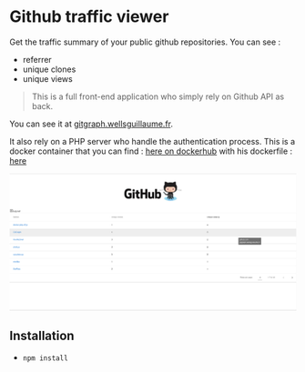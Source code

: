 # Github traffic viewer

Get the traffic summary of your public github repositories. You can see : 

* referrer 
* unique clones
* unique views

> This is a full front-end application who simply rely on Github API as back. 

You can see it at [gitgraph.wellsguillaume.fr](https://gitgraph.wellsguillaume.fr).


It also rely on a PHP server who handle the authentication process. This is a docker container that you can find : [here on dockerhub](https://hub.docker.com/r/waxer/oauth_github) with his dockerfile : [here](https://github.com/Bulliby/docker/tree/master/oauthGithub)

![screenshot of Single Page Application](gitgraph.png)

## Installation

* `npm install`
